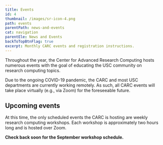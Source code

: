 ```yaml
---
title: Events
id: 4
thumbnail: /images/sr-icon-4.png
path: events
parentPath: news-and-events
cat: navigation
parentEle: News and Events
backToTopBtnFlag: true
excerpt: Monthly CARC events and registration instructions.
---
```


Throughout the year, the Center for Advanced Research Computing hosts numerous events with the goal of educating the USC community on research computing topics.

Due to the ongoing COVID-19 pandemic, the CARC and most USC departments are currently working remotely. As such, all CARC events will take place virtually (e.g., via Zoom) for the foreseeable future.

## Upcoming events

At this time, the only scheduled events the CARC is hosting are weekly research computing workshops. Each workshop is approximately two hours long and is hosted over Zoom.

**Check back soon for the September workshop schedule.**
